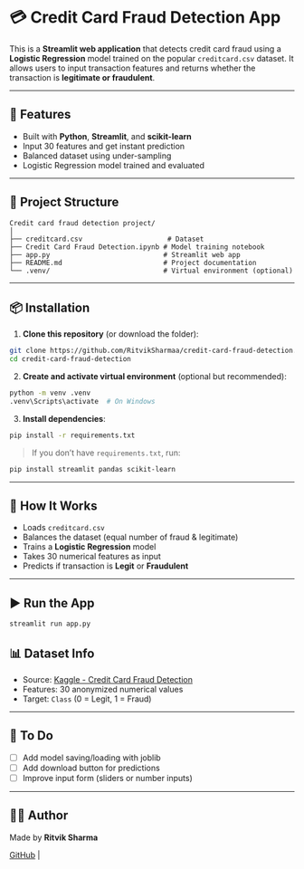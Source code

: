 
# 💳 Credit Card Fraud Detection App

This is a **Streamlit web application** that detects credit card fraud using a **Logistic Regression** model trained on the popular `creditcard.csv` dataset. It allows users to input transaction features and returns whether the transaction is **legitimate or fraudulent**.

---

## 🚀 Features

- Built with **Python**, **Streamlit**, and **scikit-learn**
- Input 30 features and get instant prediction
- Balanced dataset using under-sampling
- Logistic Regression model trained and evaluated

---

## 📁 Project Structure

```
Credit card fraud detection project/
│
├── creditcard.csv                     # Dataset
├── Credit Card Fraud Detection.ipynb # Model training notebook
├── app.py                            # Streamlit web app
├── README.md                         # Project documentation
└── .venv/                            # Virtual environment (optional)
```

---

## 📦 Installation

1. **Clone this repository** (or download the folder):

```bash
git clone https://github.com/RitvikSharmaa/credit-card-fraud-detection.git
cd credit-card-fraud-detection
```

2. **Create and activate virtual environment** (optional but recommended):

```bash
python -m venv .venv
.venv\Scripts\activate  # On Windows
```

3. **Install dependencies**:

```bash
pip install -r requirements.txt
```

> If you don’t have `requirements.txt`, run:
```bash
pip install streamlit pandas scikit-learn
```

---

## 🧠 How It Works

- Loads `creditcard.csv`
- Balances the dataset (equal number of fraud & legitimate)
- Trains a **Logistic Regression** model
- Takes 30 numerical features as input
- Predicts if transaction is **Legit** or **Fraudulent**

---

## ▶️ Run the App

```bash
streamlit run app.py
```


## 📊 Dataset Info

- Source: [Kaggle - Credit Card Fraud Detection](https://www.kaggle.com/mlg-ulb/creditcardfraud)
- Features: 30 anonymized numerical values
- Target: `Class` (0 = Legit, 1 = Fraud)

---

## 📌 To Do

- [ ] Add model saving/loading with joblib
- [ ] Add download button for predictions
- [ ] Improve input form (sliders or number inputs)

---


## 🙋‍♂️ Author

Made by **Ritvik Sharma**

[GitHub](https://github.com/RitvikSharmaa) | 
